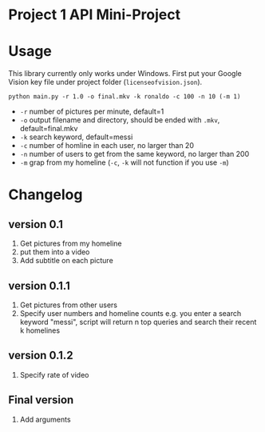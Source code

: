 Project 1  API Mini-Project
====
# Usage

This library currently only works under Windows. First put your Google Vision key file under project folder (`licenseofvision.json`).

```shell
python main.py -r 1.0 -o final.mkv -k ronaldo -c 100 -n 10 (-m 1)
```

* `-r` number of pictures per minute, default=1
* `-o` output filename and directory, should be ended with `.mkv`, default=final.mkv
* `-k` search keyword, default=messi
* `-c` number of homline in each user, no larger than 20
* `-n` number of users to get from the same keyword, no larger than 200
* `-m` grap from my homeline (`-c`, `-k` will not function if you use `-m`)

# Changelog

## version 0.1
1. Get pictures from my homeline
2. put them into a video
3. Add subtitle on each picture

## version 0.1.1
1. Get pictures from other users
2. Specify user numbers and homeline counts e.g. you enter a search keyword "messi", script will return n top queries and search their recent k homelines 

## version 0.1.2
1. Specify rate of video

## Final version
1. Add arguments
